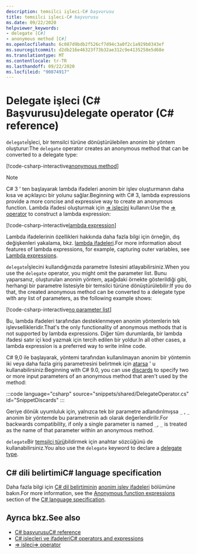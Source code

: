 ```yaml
---
description: temsilci işleci-C# başvurusu
title: temsilci işleci-C# başvurusu
ms.date: 09/22/2020
helpviewer_keywords:
- delegate [C#]
- anonymous method [C#]
ms.openlocfilehash: 6c087d9bdb2f526cf7d94c3a0f2c1a929b0343ef
ms.sourcegitcommit: d2db216e46323f73b32ae312c9e4135258e5d68e
ms.translationtype: MT
ms.contentlocale: tr-TR
ms.lasthandoff: 09/22/2020
ms.locfileid: "90874917"
---
```

# <a name="delegate-operator-c-reference"></a><span data-ttu-id="2eb32-103">Delegate işleci (C# Başvurusu)</span><span class="sxs-lookup"><span data-stu-id="2eb32-103">delegate operator (C# reference)</span></span>

<span data-ttu-id="2eb32-104">`delegate`İşleci, bir temsilci türüne dönüştürülebilen anonim bir yöntem oluşturur:</span><span class="sxs-lookup"><span data-stu-id="2eb32-104">The `delegate` operator creates an anonymous method that can be converted to a delegate type:</span></span>

[!code-csharp-interactive[anonymous method](snippets/shared/DelegateOperator.cs#AnonymousMethod)]

> [!NOTE]
> <span data-ttu-id="2eb32-105">C# 3 ' ten başlayarak lambda ifadeleri anonim bir işlev oluşturmanın daha kısa ve açıklayıcı bir yolunu sağlar.</span><span class="sxs-lookup"><span data-stu-id="2eb32-105">Beginning with C# 3, lambda expressions provide a more concise and expressive way to create an anonymous function.</span></span> <span data-ttu-id="2eb32-106">Lambda ifadesi oluşturmak için [=> işlecini](lambda-operator.md) kullanın:</span><span class="sxs-lookup"><span data-stu-id="2eb32-106">Use the [=> operator](lambda-operator.md) to construct a lambda expression:</span></span>
>
> [!code-csharp-interactive[lambda expression](snippets/shared/DelegateOperator.cs#Lambda)]
>
> <span data-ttu-id="2eb32-107">Lambda ifadelerinin özellikleri hakkında daha fazla bilgi için örneğin, dış değişkenleri yakalama, bkz. [lambda ifadeleri](lambda-expressions.md).</span><span class="sxs-lookup"><span data-stu-id="2eb32-107">For more information about features of lambda expressions, for example, capturing outer variables, see [Lambda expressions](lambda-expressions.md).</span></span>

<span data-ttu-id="2eb32-108">`delegate`İşlecini kullandığınızda parametre listesini atlayabilirsiniz.</span><span class="sxs-lookup"><span data-stu-id="2eb32-108">When you use the `delegate` operator, you might omit the parameter list.</span></span> <span data-ttu-id="2eb32-109">Bunu yaparsanız, oluşturulan anonim yöntem, aşağıdaki örnekte gösterildiği gibi, herhangi bir parametre listesiyle bir temsilci türüne dönüştürülebilir:</span><span class="sxs-lookup"><span data-stu-id="2eb32-109">If you do that, the created anonymous method can be converted to a delegate type with any list of  parameters, as the following example shows:</span></span>

[!code-csharp-interactive[no parameter list](snippets/shared/DelegateOperator.cs#WithoutParameterList)]

<span data-ttu-id="2eb32-110">Bu, lambda ifadeleri tarafından desteklenmeyen anonim yöntemlerin tek işlevsellikleridir.</span><span class="sxs-lookup"><span data-stu-id="2eb32-110">That's the only functionality of anonymous methods that is not supported by lambda expressions.</span></span> <span data-ttu-id="2eb32-111">Diğer tüm durumlarda, bir lambda ifadesi satır içi kod yazmak için tercih edilen bir yoldur.</span><span class="sxs-lookup"><span data-stu-id="2eb32-111">In all other cases, a lambda expression is a preferred way to write inline code.</span></span>

<span data-ttu-id="2eb32-112">C# 9,0 ile başlayarak, yöntemi tarafından kullanılmayan anonim bir yöntemin iki veya daha fazla giriş parametresini belirtmek için [atarsa](../../discards.md) ' u kullanabilirsiniz:</span><span class="sxs-lookup"><span data-stu-id="2eb32-112">Beginning with C# 9.0, you can use [discards](../../discards.md) to specify two or more input parameters of an anonymous method that aren't used by the method:</span></span>

:::code language="csharp" source="snippets/shared/DelegateOperator.cs" id="SnippetDiscards" :::

<span data-ttu-id="2eb32-113">Geriye dönük uyumluluk için, yalnızca tek bir parametre adlandırılmışsa `_` , `_` anonim bir yöntemde bu parametrenin adı olarak değerlendirilir.</span><span class="sxs-lookup"><span data-stu-id="2eb32-113">For backwards compatibility, if only a single parameter is named `_`, `_` is treated as the name of that parameter within an anonymous method.</span></span>

<span data-ttu-id="2eb32-114">`delegate`Bir [temsilci türü](../builtin-types/reference-types.md#the-delegate-type)bildirmek için anahtar sözcüğünü de kullanabilirsiniz.</span><span class="sxs-lookup"><span data-stu-id="2eb32-114">You also use the `delegate` keyword to declare a [delegate type](../builtin-types/reference-types.md#the-delegate-type).</span></span>

## <a name="c-language-specification"></a><span data-ttu-id="2eb32-115">C# dili belirtimi</span><span class="sxs-lookup"><span data-stu-id="2eb32-115">C# language specification</span></span>

<span data-ttu-id="2eb32-116">Daha fazla bilgi için [C# dil belirtiminin](~/_csharplang/spec/introduction.md) [anonim işlev ifadeleri](~/_csharplang/spec/expressions.md#anonymous-function-expressions) bölümüne bakın.</span><span class="sxs-lookup"><span data-stu-id="2eb32-116">For more information, see the [Anonymous function expressions](~/_csharplang/spec/expressions.md#anonymous-function-expressions) section of the [C# language specification](~/_csharplang/spec/introduction.md).</span></span>

## <a name="see-also"></a><span data-ttu-id="2eb32-117">Ayrıca bkz.</span><span class="sxs-lookup"><span data-stu-id="2eb32-117">See also</span></span>

- [<span data-ttu-id="2eb32-118">C# başvurusu</span><span class="sxs-lookup"><span data-stu-id="2eb32-118">C# reference</span></span>](../index.md)
- [<span data-ttu-id="2eb32-119">C# işleçleri ve ifadeleri</span><span class="sxs-lookup"><span data-stu-id="2eb32-119">C# operators and expressions</span></span>](index.md)
- [<span data-ttu-id="2eb32-120">=> işleci</span><span class="sxs-lookup"><span data-stu-id="2eb32-120">=> operator</span></span>](lambda-operator.md)
